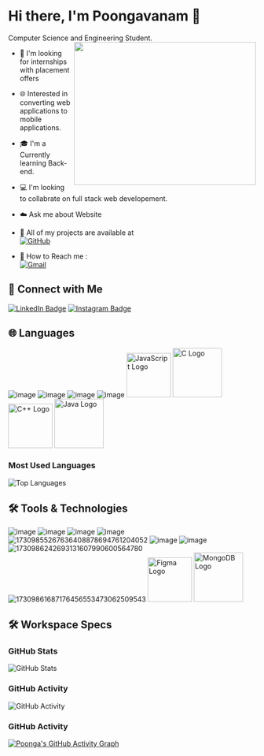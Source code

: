 # Hi there, I'm Poongavanam 👋

Computer Science and Engineering Student.
<img align="right" width="370" height="290" src="https://i.pinimg.com/originals/47/f0/34/47f0342cec72b800463bf003eac1257e.gif">

- 🌟 I'm looking for internships with placement offers
- 🌐 Interested in converting web applications to mobile applications.
- 🎓 I'm a Currently learning Back-end.
- 💻 I'm looking to collabrate on full stack web developement.
- ☁️ Ask me about Website
- 🌟 All of my projects are available at  
  [![GitHub](https://img.shields.io/badge/GitHub-100000?style=for-the-badge&logo=github&logoColor=white)](https://github.com/Poonga1505?tab=repositories)

- 📧 How to Reach me :
<br /> [![Gmail](https://img.shields.io/badge/Gmail-D14836?style=for-the-badge&logo=gmail&logoColor=white)](mailto:poongavanampalani003@gmail.com)


## 🔗 Connect with Me
[![LinkedIn Badge](https://github.com/user-attachments/assets/2c077c22-a64e-4cbd-8558-3680edf20b4a)](https://www.linkedin.com/in/poongavanampalani351)
[![Instagram Badge](https://github.com/user-attachments/assets/01fd6e71-d0bf-4a2a-a304-3991eea61ec2)](https://www.instagram.com/poongs_03)


## 🌐 Languages
![image](https://github.com/user-attachments/assets/d1b32f4a-d587-4eaf-bb8c-013d16c1768a)
![image](https://github.com/user-attachments/assets/e9a228f4-ab44-43e7-8225-649a5e835528)
![image](https://github.com/user-attachments/assets/f966f5d6-9337-4ce6-bd4c-a0e621a4ae01)
![image](https://github.com/user-attachments/assets/10b2848d-94be-4498-abac-af2bf50a07a8)
<img src="https://cdn.worldvectorlogo.com/logos/javascript-1.svg" alt="JavaScript Logo" width="90" height="90">
<img src="https://cdn.iconscout.com/icon/free/png-512/c-programming-569564.png" alt="C Logo" width="100" height="100">
<img src="https://upload.wikimedia.org/wikipedia/commons/1/18/ISO_C%2B%2B_Logo.svg" alt="C++ Logo" width="90" height="90">
<img src="https://cdn.iconscout.com/icon/free/png-512/java-60-1174953.png" alt="Java Logo" width="100" height="100">




### Most Used Languages

![Top Languages](https://github-readme-stats.vercel.app/api/top-langs/?username=Poonga1505&layout=compact&theme=dark)

## 🛠️ Tools & Technologies

![image](https://github.com/user-attachments/assets/99c80640-761d-498e-b51c-31571ba0b809)
![image](https://github.com/user-attachments/assets/e0f57202-61dd-4b3c-8fa0-4c315e9171f5)
![image](https://github.com/user-attachments/assets/96c790c6-015a-4721-8019-f7d1a38e1469)
![image](https://github.com/user-attachments/assets/bad93d4e-0606-4e6c-a5f6-2e2769c88d71)
![17309855267636408878694761204052](https://github.com/user-attachments/assets/e5f77a0b-76b9-469e-b0c9-d4b118588c40)
![image](https://github.com/user-attachments/assets/26b09a4a-85f9-42b2-87c7-b5ec16da2f4b)
![image](https://github.com/user-attachments/assets/1bc265bb-47ab-4cb0-b67c-253595737804)
![1730986242693131607990600564780](https://github.com/user-attachments/assets/a59a8f70-e27f-49ca-a145-4c98641f6461)
![17309861687176456553473062509543](https://github.com/user-attachments/assets/5b612af9-dc4a-43bb-948d-c8206d83ae34)
<img src="https://upload.wikimedia.org/wikipedia/commons/3/33/Figma-logo.svg" alt="Figma Logo" width="90" height="90">
<img src="https://cdn.worldvectorlogo.com/logos/mongodb-icon-1.svg" alt="MongoDB Logo" width="100" height="100">




## 🛠️ Workspace Specs

### GitHub Stats
![GitHub Stats](https://github-readme-stats.vercel.app/api?username=Poonga1505&show_icons=true&hide_title=true&count_private=true&hide=prs&theme=dark)

### GitHub Activity
![GitHub Activity](https://github-readme-streak-stats.herokuapp.com/?user=Poonga1505&theme=dark)

### GitHub Activity
[![Poonga's GitHub Activity Graph](https://github-readme-activity-graph.vercel.app/graph?username=Poonga1505&bg_color=000000&color=ffffff&line=51f565&point=ffffff&area=true&hide_border=true)](https://github.com/Poonga1505/github-readme-activity-graph)
